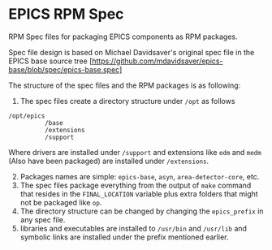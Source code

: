 # EPICS RPM Spec
RPM Spec files for packaging EPICS components as RPM packages.

Spec file design is based on Michael Davidsaver's original spec file in the EPICS base source tree [https://github.com/mdavidsaver/epics-base/blob/spec/epics-base.spec]

The structure of the spec files and the RPM packages is as following:
1. The spec files create a directory structure under `/opt` as follows  
```
/opt/epics
          /base
          /extensions
          /support
```
  
 Where drivers are installed under `/support` and extensions like `edm` and `medm` (Also have been packaged) are installed under `/extensions`.

2. Packages names are simple: `epics-base`, `asyn`, `area-detector-core`, etc.
3. The spec files package everything from the output of `make` command that resides in the `FINAL_LOCATION` variable plus extra folders that might not be packaged like `op`.
4. The directory structure can be changed by changing the `epics_prefix` in any spec file.
5. libraries and executables are installed to `/usr/bin` and `/usr/lib` and symbolic links are installed under the prefix mentioned earlier.
